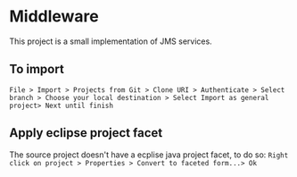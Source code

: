 # Middleware
This project is a small implementation of JMS services.

## To import
`File > Import > Projects from Git > Clone URI > Authenticate > Select branch > Choose your local destination > Select Import as general project> Next until finish`

## Apply eclipse project facet
The source project doesn't have a ecplise java project facet, to do so:
`Right click on project > Properties > Convert to faceted form...> Ok`